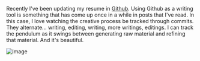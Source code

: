 Recently I've been updating my resume in [Github](http://www.github.com/kmcgillivray/resume). Using Github as a writing tool is something that has come up once in a while in posts that I've read. In this case, I love watching the creative process be tracked through commits. They alternate... writing, editing, writing, more writings, editings. I can track the pendulum as it swings between generating raw material and refining that material. And it's beautiful.

![image](image.jpg)